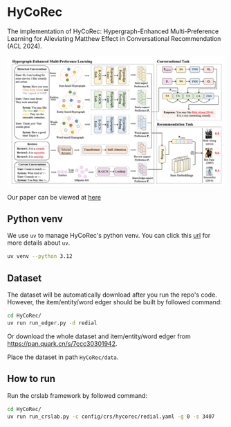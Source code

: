 # HyCoRec

The implementation of HyCoRec: Hypergraph-Enhanced Multi-Preference Learning for Alleviating Matthew Effect in Conversational Recommendation (ACL 2024).

![hycorec](assets/hycorec.png)

Our paper can be viewed at [here](https://aclanthology.org/2024.acl-long.138/)

## Python venv

We use `uv` to manage HyCoRec's python venv. You can click this [url](https://docs.astral.sh/uv/) for more details about `uv`.

```bash
uv venv --python 3.12
```

## Dataset

The dataset will be automatically download after you run the repo's code. However, the item/entity/word edger should be built by followed command:

```bash
cd HyCoRec/
uv run run_edger.py -d redial
```

Or download the whole dataset and item/entity/word edger from https://pan.quark.cn/s/7ccc30301942.


Place the dataset in path `HyCoRec/data`.

## How to run

Run the crslab framework by followed command:

```bash
cd HyCoRec/
uv run run_crslab.py -c config/crs/hycorec/redial.yaml -g 0 -s 3407

```



